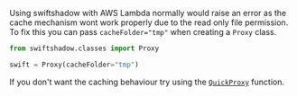 Using swiftshadow with AWS Lambda normally would raise an error as the cache mechanism wont work properly due to the read only file permission. To fix this you can pass `cacheFolder="tmp"` when creating a `Proxy` class.

```py
from swiftshadow.classes import Proxy

swift = Proxy(cacheFolder="tmp")
```

If you don't want the caching behaviour try using the [`QuickProxy`](/Getting%20Started/Using-QuickProxy/) function.